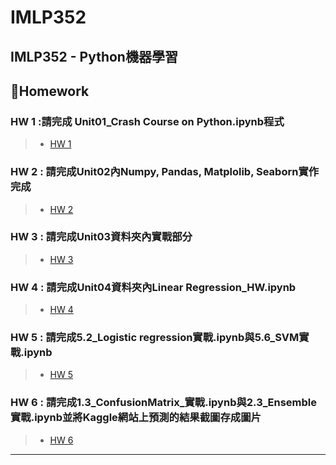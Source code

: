 # IMLP352
IMLP352 - Python機器學習
---
## 🌵Homework
### HW 1 :請完成 Unit01_Crash Course on Python.ipynb程式
>* [HW 1](HW1/hw1.md)
### HW 2 : 請完成Unit02內Numpy, Pandas, Matplolib, Seaborn實作完成
>* [HW 2](HW2/hw2.md)
### HW 3 : 請完成Unit03資料夾內實戰部分
>* [HW 3](https://youtu.be/ul2pSPfx13g)
### HW 4 : 請完成Unit04資料夾內Linear Regression_HW.ipynb
>* [HW 4](https://youtu.be/ftV4RhYZROA)
### HW 5 : 請完成5.2_Logistic regression實戰.ipynb與5.6_SVM實戰.ipynb
>* [HW 5](https://youtu.be/PlnvsDTLvRE)
### HW 6 : 請完成1.3_ConfusionMatrix_實戰.ipynb與2.3_Ensemble實戰.ipynb並將Kaggle網站上預測的結果截圖存成圖片
>* [HW 6](https://youtu.be/0Nl0pmzkO64)
---
